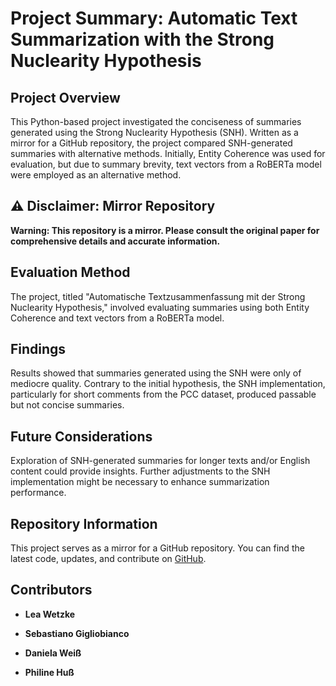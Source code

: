 # Project Summary: Automatic Text Summarization with the Strong Nuclearity Hypothesis

## Project Overview

This Python-based project investigated the conciseness of summaries generated using the Strong Nuclearity Hypothesis (SNH). Written as a mirror for a GitHub repository, the project compared SNH-generated summaries with alternative methods. Initially, Entity Coherence was used for evaluation, but due to summary brevity, text vectors from a RoBERTa model were employed as an alternative method.

## ⚠️ Disclaimer: Mirror Repository

**Warning: This repository is a mirror. Please consult the original paper for comprehensive details and accurate information.**

## Evaluation Method

The project, titled "Automatische Textzusammenfassung mit der Strong Nuclearity Hypothesis," involved evaluating summaries using both Entity Coherence and text vectors from a RoBERTa model.

## Findings

Results showed that summaries generated using the SNH were only of mediocre quality. Contrary to the initial hypothesis, the SNH implementation, particularly for short comments from the PCC dataset, produced passable but not concise summaries.

## Future Considerations

Exploration of SNH-generated summaries for longer texts and/or English content could provide insights. Further adjustments to the SNH implementation might be necessary to enhance summarization performance.

## Repository Information

This project serves as a mirror for a GitHub repository. You can find the latest code, updates, and contribute on [GitHub](https://github.com/yourusername/your-repo).

## Contributors

- **Lea Wetzke**
  
- **Sebastiano Gigliobianco**
  
- **Daniela Weiß**

- **Philine Huß**

